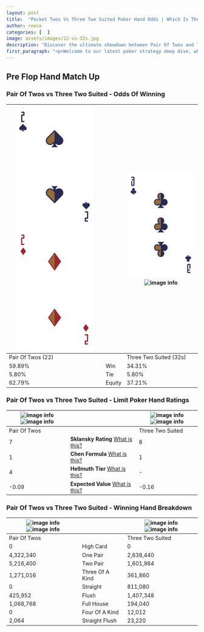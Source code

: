 ```yaml
---
layout: post
title:  "Pocket Twos Vs Three Two Suited Poker Hand Odds | Which Is The Better Hand In Poker? A Complete Guide"
author: reece
categories: [  ]
image: assets/images/22-vs-32s.jpg
description: "Discover the ultimate showdown between Pair Of Twos and Three Two Suited in poker! Uncover the odds, strategies, and scenarios where one hand triumphs over the other. Get ready to up your poker game with this thrilling analysis."
first_paragraph: "<p>Welcome to our latest poker strategy deep dive, where we're pitting two distinct hands against each other in a high-stakes showdown: Pair Of Twos vs Three Two Suited.</p><p>In the dynamic world of poker, every decision counts, and knowing which hand holds the upper hand is key to your success at the table.</p><p>In this article, we'll dissect these two hands, explore the scenarios where one dominates the other, and equip you with the knowledge to make strategic choices that can tip the odds in your favor.</p><p>Get ready to unravel the intriguing dynamics of these poker hands and elevate your game to new heights.</p>"
---
```




[comment]: # (sp0)

## Pre Flop Hand Match Up

<div class="table hand-ratings" markdown="1"> 



### Pair Of Twos vs Three Two Suited - Odds Of Winning


    
| ![image info](assets/images/hand1/2.png) ![image info](assets/images/hand1/2o.png) |  | ![image info](assets/images/hand2/3.png) ![image info](assets/images/hand2/2s.png) |
| -------- | -------- | -------- |
| Pair Of Twos (22) |  | Three Two Suited (32s) |
| 59.89% | Win | 34.31% |
| 5.80% | Tie | 5.80% |
| 62.79% | Equity | 37.21% |




[comment]: # (sp1)



### Pair Of Twos vs Three Two Suited - Limit Poker Hand Ratings


    
| ![image info](https://www.riverpairs.com/assets/images/hand1/2.png) ![image info](https://www.riverpairs.com/assets/images/hand1/2o.png) |  | ![image info](https://www.riverpairs.com/assets/images/hand2/3.png) ![image info](https://www.riverpairs.com/assets/images/hand2/2s.png) |
| -------- | -------- | -------- |
| Pair Of Twos |  | Three Two Suited |
| 7 | **Sklansky Rating** [What is this?](/sklansky-rating-explained) | 8 |
| 1 | **Chen Formula** [What is this?](/chen-formula-explained) | 1 |
| 4 | **Hellmuth Tier** [What is this?](/Hellmuth-tier-explained) | - |
| -0.09 | **Expected Value** [What is this?](/expected-value-explained) | -0.16 |




[comment]: # (sp2)



### Pair Of Twos vs Three Two Suited - Winning Hand Breakdown


    
| ![image info](https://www.riverpairs.com/assets/images/hand1/2.png) ![image info](https://www.riverpairs.com/assets/images/hand1/2o.png) |  | ![image info](https://www.riverpairs.com/assets/images/hand2/3.png) ![image info](https://www.riverpairs.com/assets/images/hand2/2s.png) |
| -------- | -------- | -------- |
| Pair Of Twos |  | Three Two Suited |
| 0 | High Card | 0 |
| 4,322,340 | One Pair | 2,638,440 |
| 5,216,400 | Two Pair | 1,601,964 |
| 1,271,016 | Three Of A Kind | 361,860 |
| 0 | Straight | 811,080 |
| 425,952 | Flush | 1,407,348 |
| 1,068,768 | Full House | 194,040 |
| 0 | Four Of A Kind | 12,012 |
| 2,064 | Straight Flush | 23,220 |




[comment]: # (sp3)



</div>

[comment]: # (sp4)



[comment]: # (sp5)

